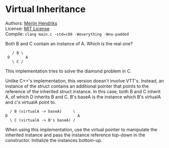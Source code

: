 # Virtual Inheritance
Authors: [Merijn Hendriks](https://github.com/MerijnHendriks)<br/>
License: [MIT License](https://github.com/MerijnHendriks/OOP-C89/blob/master/LICENSE)<br/>
Compile: ```clang main.c -std=c89 -Weverything -Wno-padded```

Both B and C contain an instance of A. Which is the real one?
```
   / B \
 D       A
   \ C /
```

This implementation tries to solve the diamond problem in C.

Unlike C++'s implementation, this version doesn't involve VTT's. Instead, an instance of the struct contains an additional pointer that points to the reference of the inherited struct instance. In this case, both B and C inherit A, of which D inherits B and C. B's baseA is the instance which B's virtualA and c's virtualA point to.

```
  / B (virtualA -> baseA)     \
D                               A
  \ C (virtualA -> B's baseA) /
```

When using this implementation, use the virtual pointer to manipulate the inherited instance and pass the instance reference top-down in the constructor. Initialize the instances bottom-up.
